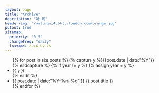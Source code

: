 ```yaml
---
layout: page
title: "Archive"
description: "听·说"
header-img: "/oalurqnz4.bkt.clouddn.com/orange.jpg"
putout: true
sitemap:
  priority: "0.5"
  changefreq: "daily"
  lastmod: 2016-07-15
---
```



<ul class="listing">
{% for post in site.posts %}
  {% capture y %}{{post.date | date:"%Y"}}{% endcapture %}
  {% if year != y %}
    {% assign year = y %}
    <li class="listing-seperator">{{ y }}</li>
  {% endif %}
  <li class="listing-item">
    <time datetime="{{ post.date | date:"%Y-%m-%d" }}">{{ post.date | date:"%Y-%m-%d" }}</time>
    <a href="{{ post.url }}" title="{{ post.title }}">{{ post.title }}</a>
  </li>
{% endfor %}
</ul>
